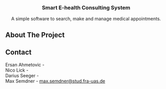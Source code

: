 <div align="center">
  <h3 align="center">Smart E-health Consulting System</h3>
  <p align="center">
    A simple software to search, make and manage medical appointments.
  </p>
</div>


## About The Project

## Contact

Ersan  Ahmetovic - \
Nico   Lick - \
Darius Seeger - \
Max    Semdner - max.semdner@stud.fra-uas.de
